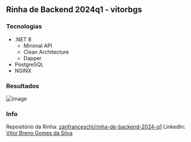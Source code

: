 ## Rinha de Backend 2024q1 - vitorbgs

### Tecnologias
- .NET 8
  - Minimal API
  - Clean Architecture
  - Dapper
- PostgreSQL
- NGINX

### Resultados
![image](https://github.com/vitor-bgs/crebito-rinha-backend-2024q1/assets/40612400/2990e35b-bf1a-47c4-bd62-c631706cf517)


### Info
Repositório da Rinha: [zanfranceschi/rinha-de-backend-2024-q1](https://github.com/zanfranceschi/rinha-de-backend-2024-q1)
LinkedIn: [Vitor Breno Gomes da Silva](https://www.linkedin.com/in/vitorbgs/)
